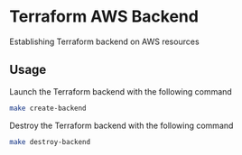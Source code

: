 # Terraform AWS Backend
Establishing Terraform backend on AWS resources

## Usage

Launch the Terraform backend with the following command

```bash
make create-backend
```

Destroy the Terraform backend with the following command

```bash
make destroy-backend
```